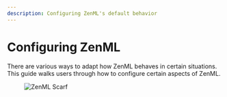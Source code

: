 ```yaml
---
description: Configuring ZenML's default behavior
---
```


# Configuring ZenML

There are various ways to adapt how ZenML behaves in certain situations. This guide walks users through how to configure certain aspects of ZenML.

<figure><img src="https://static.scarf.sh/a.png?x-pxid=f0b4f458-0a54-4fcd-aa95-d5ee424815bc" alt="ZenML Scarf"><figcaption></figcaption></figure>
